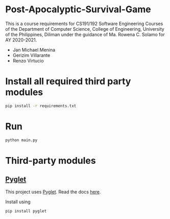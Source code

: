# Post-Apocalyptic-Survival-Game
This is a course requirements for CS191/192 Software Engineering Courses of the Department of Computer Science, College of Engineering, University of the Philippines, Diliman under the guidance of Ma. Rowena C. Solamo for AY 2020-2021.

- Jan Michael Menina
- Gerizim Villarante
- Renzo Virtucio

# Install all required third party modules
```bash
pip install -r requirements.txt
```

# Run
```bash
python main.py
```

# Third-party modules

## [Pyglet](http://pyglet.org/)
This project uses [Pyglet](http://pyglet.org/). Read the docs [here](https://pyglet.readthedocs.io/).

Install using
```bash
pip install pyglet
```